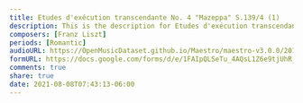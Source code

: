 ```yaml
---
title: Etudes d'exécution transcendante No. 4 "Mazeppa" S.139/4 (1)
description: This is the description for Etudes d'exécution transcendante No. 4 "Mazeppa" S.139/4 by Franz Liszt
composers: [Franz Liszt]
periods: [Romantic]
audioURL: https://OpenMusicDataset.github.io/Maestro/maestro-v3.0.0/2017/MIDI-Unprocessed_045_PIANO045_MID--AUDIO-split_07-06-17_Piano-e_2-01_wav--4.midi
formURL: https://docs.google.com/forms/d/e/1FAIpQLSeTu_4AQsL1Z6e9tjUhR_kKORYyT5M7fTfNKuDs2G5Mme-y7g/viewform
comments: true
share: true
date: 2021-08-08T07:43:13-06:00
---
```

